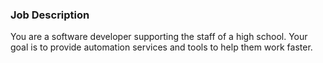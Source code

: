 ### Job Description

You are a software developer supporting the staff of a high school.
Your goal is to provide automation services and tools to help them work faster.
